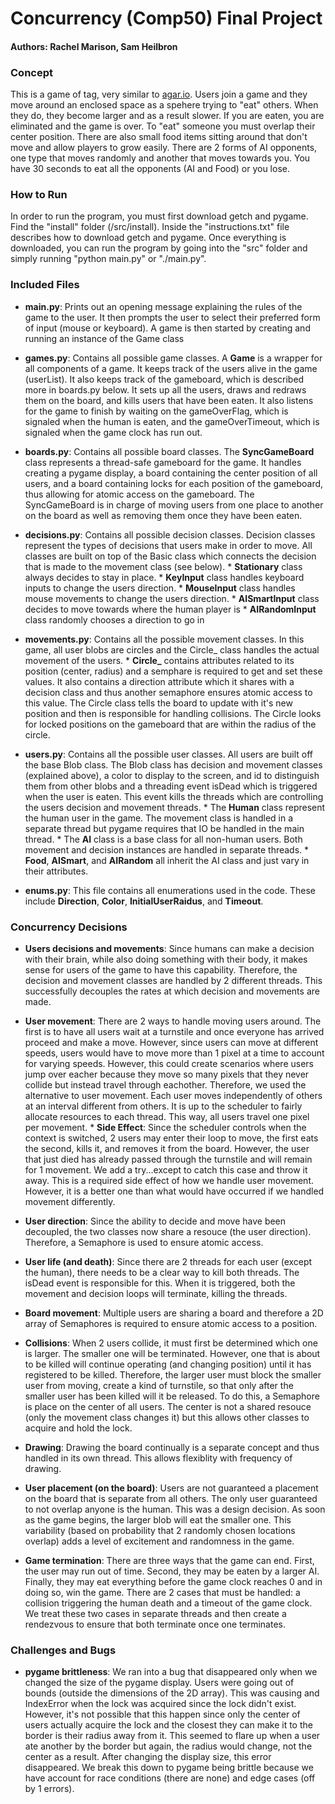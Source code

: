 # Concurrency (Comp50) Final Project
#### Authors: Rachel Marison, Sam Heilbron

### Concept

This is a game of tag, very similar to [agar.io](http://agar.io). Users join a game and they move around an enclosed space as a spehere trying to "eat" others. When they do, they become larger and as a result slower. If you are eaten, you are eliminated and the game is over. To "eat" someone you must overlap their center position. There are also small food items sitting around that don't move and allow players to grow easily. There are 2 forms of AI opponents, one type that moves randomly and another that moves towards you. You have 30 seconds to eat all the opponents (AI and Food) or you lose.


### How to Run

In order to run the program, you must first download getch and pygame. Find the "install" folder (/src/install). Inside the "instructions.txt" file describes how to download getch and pygame. Once everything is downloaded, you can run the program by going into the "src" folder and simply running "python main.py" or "./main.py".


### Included Files

* **main.py**: 
	Prints out an opening message explaining the rules of the game to the user. It then prompts the user to select their preferred form of input (mouse or keyboard). A game is then started by creating and running an instance of the Game class

* **games.py**:
	Contains all possible game classes. A **Game** is a wrapper for all components of a game. It keeps track of the users alive in the game (userList). It also keeps track of the gameboard, which is described more in boards.py below. It sets up all the users, draws and redraws them on the board, and kills users that have been eaten. It also listens for the game to finish by waiting on the gameOverFlag, which is signaled when the human is eaten, and the gameOverTimeout, which is signaled when the game clock has run out.

* **boards.py**:
	Contains all possible board classes. The **SyncGameBoard** class represents a thread-safe gameboard for the game. It handles creating a pygame display, a board containing the center position of all users, and a board containing locks for each position of the gameboard, thus allowing for atomic access on the gameboard. The SyncGameBoard is in charge of moving users from one place to another on the board as well as removing them once they have been eaten.

* **decisions.py**:
	Contains all possible decision classes. Decision classes represent the types of decisions that users make in order to move. All classes are built on top of the Basic class which connects the decision that is made to the movement class (see below).
	  * **Stationary** class always decides to stay in place. 
   	  * **KeyInput** class handles keyboard inputs to change the users direction.
      * **MouseInput** class handles mouse movements to change the users direction.
      * **AISmartInput** class decides to move towards where the human player is
      * **AIRandomInput** class randomly chooses a direction to go in

* **movements.py**:
	Contains all the possible movement classes. In this game, all user blobs are circles and the Circle_ class handles the actual movement of the users.
      * **Circle_** contains attributes related to its position (center, radius) and a semphare is required to get and set these values. It also contains a direction attribute which it shares with a decision class and thus another semaphore ensures atomic access to this value. The Circle class tells the board to update with it's new position and then is responsible for handling collisions. The Circle looks for locked positions on the gameboard that are within the radius of the circle.

* **users.py**:
    Contains all the possible user classes. All users are built off the base Blob class. The Blob class has decision and  movement classes (explained above), a color to display to the screen, and id to distinguish them from other blobs and a threading event isDead which is triggered when the user is eaten. This event kills the threads which are controlling the users decision and movement threads.
      * The **Human** class represent the human user in the game. The movement class is handled in a separate thread but pygame requires that IO be handled in the main thread.
      * The **AI** class is a base class for all non-human users. Both movement and decision instances are handled in separate threads.
      * **Food**, **AISmart**, and **AIRandom** all inherit the AI class and just vary in their attributes.

* **enums.py**:
	This file contains all enumerations used in the code. These include **Direction**, **Color**, **InitialUserRaidus**, and **Timeout**.


### Concurrency Decisions

* **Users decisions and movements**:
	Since humans can make a decision with their brain, while also doing something with their body, it makes sense for users of the game to have this capability. Therefore, the decision and movement classes are handled by 2 different threads. This successfully decouples the rates at which decision and movements are made. 

* **User movement**:
	There are 2 ways to handle moving users around. The first is to have all users wait at a turnstile and once everyone has arrived proceed and make a move. However, since users can move at different speeds, users would have to move more than 1 pixel at a time to account for varying speeds. However, this could create scenarios where users jump over eacher because they move so many pixels that they never collide but instead travel through eachother. Therefore, we used the alternative to user movement. Each user moves independently of others at an interval different from others. It is up to the scheduler to fairly allocate resources to each thread. This way, all users travel one pixel per movement. 
	  * **Side Effect**: Since the scheduler controls when the context is switched, 2 users may enter their loop to move, the first eats the second, kills it, and removes it from the board. However, the user that just died has already passed through the turnstile and will remain for 1 movement. We add a try...except to catch this case and throw it away. This is a required side effect of how we handle user movement. However, it is a better one than what would have occurred if we handled movement differently. 

* **User direction**:
	Since the ability to decide and move have been decoupled, the two classes now share a resouce (the user direction). Therefore, a Semaphore is used to ensure atomic access. 

* **User life (and death)**:
	Since there are 2 threads for each user (except the human), there needs to be a clear way to kill both threads. The isDead event is responsible for this. When it is triggered, both the movement and decision loops will terminate, killing the threads.

* **Board movement**:
	Multiple users are sharing a board and therefore a 2D array of Semaphores is required to ensure atomic access to a position. 

* **Collisions**:
	When 2 users collide, it must first be determined which one is larger. The smaller one will be terminated. However, one that is about to be killed will continue operating (and changing position) until it has registered to be killed. Therefore, the larger user must block the smaller user from moving, create a kind of turnstile, so that only after the smaller user has been killed will it be released. To do this, a Semaphore is place on the center of all users. The center is not a shared resouce (only the movement class changes it) but this allows other classes to acquire and hold the lock.

* **Drawing**:
	Drawing the board continually is a separate concept and thus handled in its own thread. This allows flexiblity with frequency of drawing.

* **User placement (on the board)**:
	Users are not guaranteed a placement on the board that is separate from all others. The only user guaranteed to not overlap anyone is the human. This was a design decision. As soon as the game begins, the larger blob will eat the smaller one. This variability (based on probability that 2 randomly chosen locations overlap) adds a level of excitement and randomness in the game.

* **Game termination**:
	There are three ways that the game can end. First, the user may run out of time. Second, they may be eaten by a larger AI. Finally, they may eat everything before the game clock reaches 0 and in doing so, win the game. There are 2 cases that must be handled: a collision triggering the human death and a timeout of the game clock. We treat these two cases in separate threads and then create a rendezvous to ensure that both terminate once one terminates.


### Challenges and Bugs

* **pygame brittleness**:
	We ran into a bug that disappeared only when we changed the size of the pygame display. Users were going out of bounds (outside the dimensions of the 2D array). This was causing and IndexError when the lock was acquired since the lock didn't exist. However, it's not possible that this happen since only the center of users actually acquire the lock and the closest they can make it to the border is their radius away from it. This seemed to flare up when a user ate another by the border but again, the radius would change, not the center as a result. After changing the display size, this error disappeared. We break this down to pygame being brittle because we have account for race conditions (there are none) and edge cases (off by 1 errors).
